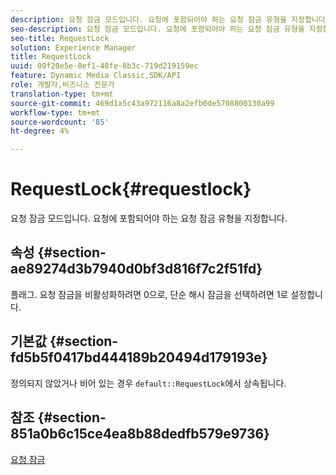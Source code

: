 ```yaml
---
description: 요청 잠금 모드입니다. 요청에 포함되어야 하는 요청 잠금 유형을 지정합니다.
seo-description: 요청 잠금 모드입니다. 요청에 포함되어야 하는 요청 잠금 유형을 지정합니다.
seo-title: RequestLock
solution: Experience Manager
title: RequestLock
uuid: 09f20e5e-8ef1-48fe-8b3c-719d219159ec
feature: Dynamic Media Classic,SDK/API
role: 개발자,비즈니스 전문가
translation-type: tm+mt
source-git-commit: 469d1a5c43a972116a8a2efb0de5708800130a99
workflow-type: tm+mt
source-wordcount: '85'
ht-degree: 4%

---
```



# RequestLock{#requestlock}

요청 잠금 모드입니다. 요청에 포함되어야 하는 요청 잠금 유형을 지정합니다.

## 속성 {#section-ae89274d3b7940d0bf3d816f7c2f51fd}

플래그. 요청 잠금을 비활성화하려면 0으로, 단순 해시 잠금을 선택하려면 1로 설정합니다.

## 기본값 {#section-fd5b5f0417bd444189b20494d179193e}

정의되지 않았거나 비어 있는 경우 `default::RequestLock`에서 상속됩니다.

## 참조 {#section-851a0b6c15ce4ea8b88dedfb579e9736}

[요청 잠금](../../../../../is-api/image-catalog/image-serving-api-ref/c-image-catalog-reference/c-attributes-reference/r-requestlock.md#reference-8bbe2f581be847d3b9fa123e8e5e94b0)
